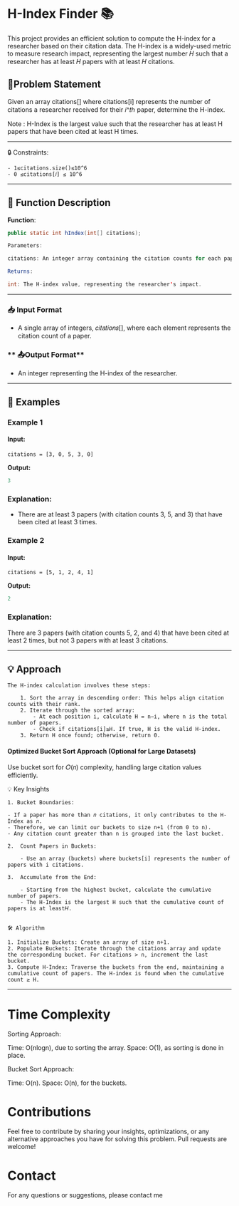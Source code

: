# H-Index Finder 📚

This project provides an efficient solution to compute the H-index for a researcher based on their citation data. The H-index is a widely-used metric to measure research impact, representing the largest number 𝐻 such that a researcher has at least 𝐻 papers with at least 𝐻 citations.

## 📝Problem Statement

Given an array citations[] where citations[i] represents the number of citations a researcher received for their 𝑖^𝑡ℎ paper, determine the H-index.

Note : H-Index is the largest value such that the researcher has at least H papers that have been cited at least H times.

---

🔒 Constraints:

```
- 1≤citations.size()≤10^6
- 0 ≤citations[𝑖] ≤ 10^6
```

---

## 📜 Function Description

**Function**:

```java
public static int hIndex(int[] citations);

Parameters:

citations: An integer array containing the citation counts for each paper.

Returns:

int: The H-index value, representing the researcher's impact.
```

---

### **📥 Input Format**

- A single array of integers, 𝑐𝑖𝑡𝑎𝑡𝑖𝑜𝑛𝑠[], where each element represents the citation count of a paper.

### ** 📤Output Format**

- An integer representing the H-index of the researcher.

---

## 🧩 Examples

### Example 1

#### Input:

```
citations = [3, 0, 5, 3, 0]
```

**Output:**

```java
3
```

### Explanation:

- There are at least 3 papers (with citation counts 3, 5, and 3) that have been cited at least 3 times.

### Example 2

#### Input:

```
citations = [5, 1, 2, 4, 1]
```

**Output:**

```java
2
```

### Explanation:

There are 3 papers (with citation counts 5, 2, and 4) that have been cited at least 2 times, but not 3 papers with at least 3 citations.

---

## 💡 Approach

```
The H-index calculation involves these steps:

    1. Sort the array in descending order: This helps align citation counts with their rank.
    2. Iterate through the sorted array:
        - At each position i, calculate H = n−i, where n is the total number of papers.
        - Check if citations[i]≥H. If true, H is the valid H-index.
    3. Return H once found; otherwise, return 0.
```

#### Optimized Bucket Sort Approach (Optional for Large Datasets)

Use bucket sort for 𝑂(𝑛) complexity, handling large citation values efficiently.

💡 Key Insights

```
1. Bucket Boundaries:

- If a paper has more than 𝑛 citations, it only contributes to the H-Index as 𝑛.
- Therefore, we can limit our buckets to size n+1 (from 0 to n).
- Any citation count greater than n is grouped into the last bucket.

2.  Count Papers in Buckets:

    - Use an array (buckets) where buckets[i] represents the number of papers with i citations.

3.  Accumulate from the End:

    - Starting from the highest bucket, calculate the cumulative number of papers.
    - The H-Index is the largest H such that the cumulative count of papers is at least𝐻.


🛠️ Algorithm

1. Initialize Buckets: Create an array of size n+1.
2. Populate Buckets: Iterate through the citations array and update the corresponding bucket. For citations > n, increment the last bucket.
3. Compute H-Index: Traverse the buckets from the end, maintaining a cumulative count of papers. The H-index is found when the cumulative count ≥ H.

```

---

# Time Complexity

Sorting Approach:

Time: O(nlogn), due to sorting the array.
Space: O(1), as sorting is done in place.

Bucket Sort Approach:

Time: O(n).
Space: O(n), for the buckets.

# Contributions

Feel free to contribute by sharing your insights, optimizations, or any alternative approaches you have for solving this problem. Pull requests are welcome!

# Contact

For any questions or suggestions, please contact me
